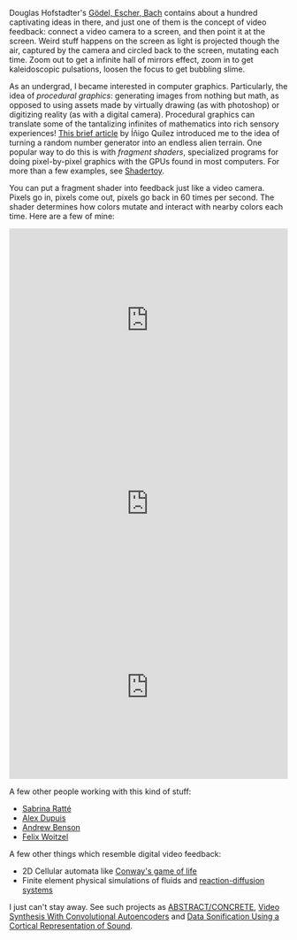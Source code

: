 <!--
.. title: Video Feedback
.. slug: video-feedback
.. date: 2017-01-11 22:08:22 UTC-05:00
.. tags: feedback, visual, video, generative, shader
.. category:
.. link:
.. description:
.. type: text
-->

Douglas Hofstadter's [Gödel, Escher, Bach](https://archive.org/details/GEBen_201404) contains about a hundred captivating ideas in there, and just one of them is the concept of video feedback: connect a video camera to a screen, and then point it at the screen. Weird stuff happens on the screen as light is projected though the air, captured by the camera and circled back to the screen, mutating each time. Zoom out to get a infinite hall of mirrors effect, zoom in to get kaleidoscopic pulsations, loosen the focus to get bubbling slime.

As an undergrad, I became interested in computer graphics. Particularly, the idea of *procedural graphics*: generating images from nothing but math, as opposed to using assets made by virtually drawing (as with photoshop) or digitizing reality (as with a digital camera). Procedural graphics can translate some of the tantalizing infinites of mathematics into rich sensory experiences! [This brief article](http://www.iquilezles.org/www/articles/warp/warp.htm) by Íñigo Quílez introduced me to the idea of turning a random number generator into an endless alien terrain. One popular way to do this is with *fragment shaders*, specialized programs for doing pixel-by-pixel graphics with the GPUs found in most computers. For more than a few examples, see [Shadertoy](https://www.shadertoy.com/).

You can put a fragment shader into feedback just like a video camera. Pixels go in, pixels come out, pixels go back in 60 times per second. The shader determines how colors mutate and interact with nearby colors each time. Here are a few of mine:

<iframe width="100%" height="332" frameborder="0" src="https://www.shadertoy.com/embed/4d2BRm?gui=true&t=10&paused=true&muted=false" allowfullscreen></iframe>
<iframe width="100%" height="332" frameborder="0" src="https://www.shadertoy.com/embed/lt2yz3?gui=true&t=10&paused=true&muted=false" allowfullscreen></iframe>
<iframe width="100%" height="332" frameborder="0" src="https://www.shadertoy.com/embed/lsBcRK?gui=true&t=10&paused=true&muted=false" allowfullscreen></iframe>

A few other people working with this kind of stuff:
* [Sabrina Ratté](http://sabrinaratte.com/)
* [Alex Dupuis](http://alexanderdupuis.com/)
* [Andrew Benson](https://pixlpa.com/)
* [Felix Woitzel](https://twitter.com/Flexi23)

A few other things which resemble digital video feedback:
* 2D Cellular automata like [Conway's game of life](http://golly.sourceforge.net/)
* Finite element physical simulations of fluids and [reaction-diffusion systems](https://pmneila.github.io/jsexp/grayscott/)

I just can't stay away. See such projects as [ABSTRACT/CONCRETE](../abstract-concrete/), [Video Synthesis With Convolutional Autoencoders](../convnet-video-feedback/) and [Data Sonification Using a Cortical Representation of Sound](../cortical-sonification).
